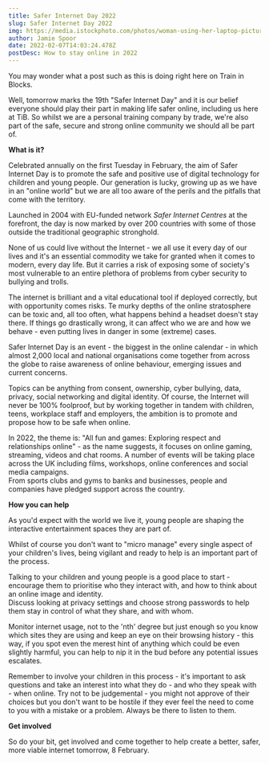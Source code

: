 ```yaml
---
title: Safer Internet Day 2022
slug: Safer Internet Day 2022
img: https://media.istockphoto.com/photos/woman-using-her-laptop-picture-id643897728?k=20&m=643897728&s=612x612&w=0&h=PQ-kP6bZ5xSR_D9fkapdAiErXZwUNQCBsDmJ1AvyXaQ=
author: Jamie Spoor
date: 2022-02-07T14:03:24.478Z
postDesc: How to stay online in 2022
---
```

You may wonder what a post such as this is doing right here on Train in Blocks.

Well, tomorrow marks the 19th "Safer Internet Day" and it is our belief everyone should play their part in making life safer online, including us here at TiB. So whilst we are a personal training company by trade, we're also part of the safe, secure and strong online community we should all be part of. 

**What is it?**

Celebrated annually on the first Tuesday in February, the aim of Safer Internet Day is to promote the safe and positive use of digital technology for children and young people. Our generation is lucky, growing up as we have in an "online world" but we are all too aware of the perils and the pitfalls that come with the territory. 

Launched in 2004 with EU-funded network *Safer Internet Centres* at the forefront, the day is now marked by over 200 countries with some of those outside the traditional geographic stronghold. 

None of us could live without the Internet - we all use it every day of our lives and it's an essential commodity we take for granted when it comes to modern, every day life. But it carries a risk of exposing some of society's most vulnerable to an entire plethora of problems from cyber security to bullying and trolls. 

The internet is brilliant and a vital educational tool if deployed correctly, but with opportunity comes risks. Te murky depths of the online stratosphere can be toxic and, all too often, what happens behind a headset doesn't stay there. If things go drastically wrong, it can affect who we are and how we behave - even putting lives in danger in some (extreme) cases. 

Safer Internet Day is an event - the biggest in the online calendar - in which almost 2,000 local and national organisations come together from across the globe to raise awareness of online behaviour, emerging issues and current concerns. 

Topics can be anything from consent, ownership, cyber bullying, data, privacy, social networking and digital identity. Of course, the Internet will never be 100% foolproof, but by working together in tandem with children, teens, workplace staff and employers, the ambition is to promote and propose how to be safe when online. 

In 2022, the theme is: "All fun and games: Exploring respect and relationships online" - as the name suggests, it focuses on online gaming, streaming, videos and chat rooms. A number of events will be taking place across the UK including films, workshops, online conferences and social media campaigns. \
From sports clubs and gyms to banks and businesses, people and companies have pledged support across the country. 

**How you can help**

As you'd expect with the world we live it, young people are shaping the interactive entertainment spaces they are part of. 

Whilst of course you don't want to "micro manage" every single aspect of your children's lives, being vigilant and ready to help is an important part of the process.

Talking to your children and young people is a good place to start - encourage them to prioritise who they interact with, and how to think about an online image and identity.\
Discuss looking at privacy settings and choose strong passwords to help them stay in control of what they share, and with whom. 

Monitor internet usage, not to the 'nth' degree but just enough so you know which sites they are using and keep an eye on their browsing history - this way, if you spot even the merest hint of anything which could be even slightly harmful, you can help to nip it in the bud before any potential issues escalates. 

Remember to involve your children in this process - it's important to ask questions and take an interest into what they do - and who they speak with - when online. Try not to be judgemental - you might not approve of their choices but you don't want to be hostile if they ever feel the need to come to you with a mistake or a problem. Always be there to listen to them. 

**Get involved**

So do your bit, get involved and come together to help create a better, safer, more viable internet tomorrow, 8 February.